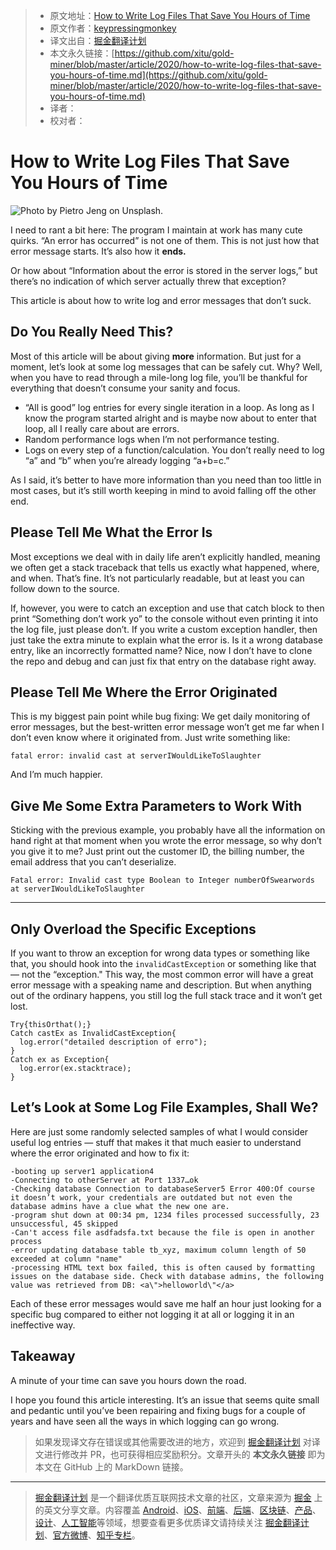 > * 原文地址：[How to Write Log Files That Save You Hours of Time](https://medium.com/better-programming/how-to-write-log-files-that-save-you-hours-of-time-1ff0cd9ae2ed)
> * 原文作者：[keypressingmonkey](https://medium.com/@keypressingmonkey)
> * 译文出自：[掘金翻译计划](https://github.com/xitu/gold-miner)
> * 本文永久链接：[https://github.com/xitu/gold-miner/blob/master/article/2020/how-to-write-log-files-that-save-you-hours-of-time.md](https://github.com/xitu/gold-miner/blob/master/article/2020/how-to-write-log-files-that-save-you-hours-of-time.md)
> * 译者：
> * 校对者：

# How to Write Log Files That Save You Hours of Time

![Photo by [Pietro Jeng](https://unsplash.com/@pietrozj?utm_source=medium&utm_medium=referral) on [Unsplash](https://unsplash.com?utm_source=medium&utm_medium=referral).](https://cdn-images-1.medium.com/max/11232/0*iqdOil183vfy81IT)

I need to rant a bit here: The program I maintain at work has many cute quirks. “An error has occurred” is not one of them. This is not just how that error message starts. It’s also how it **ends.**

Or how about “Information about the error is stored in the server logs,” but there’s no indication of which server actually threw that exception?

This article is about how to write log and error messages that don’t suck.

## Do You Really Need This?

Most of this article will be about giving **more** information. But just for a moment, let’s look at some log messages that can be safely cut. Why? Well, when you have to read through a mile-long log file, you’ll be thankful for everything that doesn’t consume your sanity and focus.

* “All is good” log entries for every single iteration in a loop. As long as I know the program started alright and is maybe now about to enter that loop, all I really care about are errors.
* Random performance logs when I’m not performance testing.
* Logs on every step of a function/calculation. You don’t really need to log “a” and “b” when you’re already logging “a+b=c.”

As I said, it’s better to have more information than you need than too little in most cases, but it’s still worth keeping in mind to avoid falling off the other end.

## Please Tell Me What the Error Is

Most exceptions we deal with in daily life aren’t explicitly handled, meaning we often get a stack traceback that tells us exactly what happened, where, and when. That’s fine. It’s not particularly readable, but at least you can follow down to the source.

If, however, you were to catch an exception and use that catch block to then print “Something don’t work yo” to the console without even printing it into the log file, just please don’t. If you write a custom exception handler, then just take the extra minute to explain what the error is. Is it a wrong database entry, like an incorrectly formatted name? Nice, now I don’t have to clone the repo and debug and can just fix that entry on the database right away.

## Please Tell Me Where the Error Originated

This is my biggest pain point while bug fixing: We get daily monitoring of error messages, but the best-written error message won’t get me far when I don’t even know where it originated from. Just write something like:

```
fatal error: invalid cast at serverIWouldLikeToSlaughter
```

And I’m much happier.

## Give Me Some Extra Parameters to Work With

Sticking with the previous example, you probably have all the information on hand right at that moment when you wrote the error message, so why don’t you give it to me? Just print out the customer ID, the billing number, the email address that you can’t deserialize.

```
Fatal error: Invalid cast type Boolean to Integer numberOfSwearwords at serverIWouldLikeToSlaughter 
```

---

## Only Overload the Specific Exceptions

If you want to throw an exception for wrong data types or something like that, you should hook into the `invalidCastException` or something like that — not the “exception." This way, the most common error will have a great error message with a speaking name and description. But when anything out of the ordinary happens, you still log the full stack trace and it won’t get lost.

```
Try{thisOrthat();}
Catch castEx as InvalidCastException{
  log.error("detailed description of erro");
}
Catch ex as Exception{
  log.error(ex.stacktrace);
}
```

## Let’s Look at Some Log File Examples, Shall We?

Here are just some randomly selected samples of what I would consider useful log entries — stuff that makes it that much easier to understand where the error originated and how to fix it:

```
-booting up server1 application4 
-Connecting to otherServer at Port 1337…ok
-Checking database Connection to databaseServer5 Error 400:Of course it doesn’t work, your credentials are outdated but not even the database admins have a clue what the new one are.
-program shut down at 00:34 pm, 1234 files processed successfully, 23 unsuccessful, 45 skipped
-Can't access file asdfadsfa.txt because the file is open in another process
-error updating database table tb_xyz, maximum column length of 50 exceeded at column "name"
-processing HTML text box failed, this is often caused by formatting issues on the database side. Check with database admins, the following value was retrieved from DB: <a\">helloworld\"</a>
```

Each of these error messages would save me half an hour just looking for a specific bug compared to either not logging it at all or logging it in an ineffective way.

## Takeaway

A minute of your time can save you hours down the road.

I hope you found this article interesting. It’s an issue that seems quite small and pedantic until you’ve been repairing and fixing bugs for a couple of years and have seen all the ways in which logging can go wrong.

> 如果发现译文存在错误或其他需要改进的地方，欢迎到 [掘金翻译计划](https://github.com/xitu/gold-miner) 对译文进行修改并 PR，也可获得相应奖励积分。文章开头的 **本文永久链接** 即为本文在 GitHub 上的 MarkDown 链接。

---

> [掘金翻译计划](https://github.com/xitu/gold-miner) 是一个翻译优质互联网技术文章的社区，文章来源为 [掘金](https://juejin.im) 上的英文分享文章。内容覆盖 [Android](https://github.com/xitu/gold-miner#android)、[iOS](https://github.com/xitu/gold-miner#ios)、[前端](https://github.com/xitu/gold-miner#前端)、[后端](https://github.com/xitu/gold-miner#后端)、[区块链](https://github.com/xitu/gold-miner#区块链)、[产品](https://github.com/xitu/gold-miner#产品)、[设计](https://github.com/xitu/gold-miner#设计)、[人工智能](https://github.com/xitu/gold-miner#人工智能)等领域，想要查看更多优质译文请持续关注 [掘金翻译计划](https://github.com/xitu/gold-miner)、[官方微博](http://weibo.com/juejinfanyi)、[知乎专栏](https://zhuanlan.zhihu.com/juejinfanyi)。
